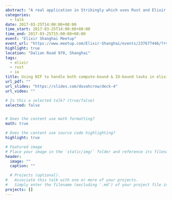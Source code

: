 ```yaml
---
abstract: "A real application in Strikingly which uses Rust and Elixir to handle both IO bounded and computing bounded task in single app"
categories:
  - talk
date: 2017-03-25T14:00:00+08:00
time_start: 2017-03-25T14:00:00+08:00
time_end: 2017-03-25T15:00:00+08:00
event: "Elixir Shanghai Meetup"
event_url: "https://www.meetup.com/Elixir-Shanghai/events/237677446/?rv=me2&_af=event&_af_eid=237677446&https=on"
highlight: true
location: "Dalian Road 970, Shanghai"
tags: 
  - elixir
  - rust
  - io
title: Using NIF to handle both compute-bound & IO-bound tasks in elixir
url_pdf: ""
url_slides: "https://slides.com/dovahcrow/deck-4"
url_video: ""

# Is this a selected talk? (true/false)
selected: false


# Does the content use math formatting?
math: true

# Does the content use source code highlighting?
highlight: true

# Featured image
# Place your image in the `static/img/` folder and reference its filename below, e.g. `image = "example.jpg"`.
header:
  image: ""
  caption: ""

  # Projects (optional).
#   Associate this talk with one or more of your projects.
#   Simply enter the filename (excluding '.md') of your project file in `content/project/`.
projects: []
---
```

